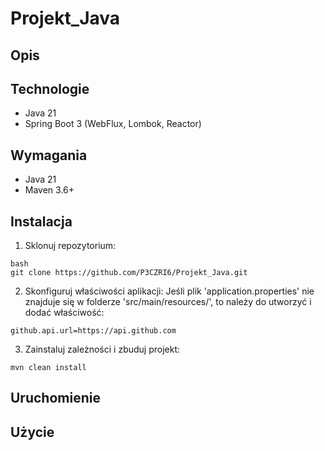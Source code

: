 # Projekt_Java

## Opis

## Technologie
- Java 21
- Spring Boot 3 (WebFlux, Lombok, Reactor)

## Wymagania
- Java 21
- Maven 3.6+

## Instalacja
1. Sklonuj repozytorium:
```
bash
git clone https://github.com/P3CZRI6/Projekt_Java.git
```

2. Skonfiguruj właściwości aplikacji:
Jeśli plik 'application.properties' nie znajduje się w folderze 'src/main/resources/', to należy do utworzyć i dodać właściwość:
```
github.api.url=https://api.github.com
```

3. Zainstaluj zależności i zbuduj projekt:
```
mvn clean install
```

## Uruchomienie


## Użycie

